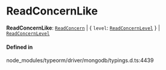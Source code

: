 # ReadConcernLike

 **ReadConcernLike**: [`ReadConcern`](../classes/ReadConcern.md) \| { `level`: [`ReadConcernLevel`](../index.md#readconcernlevel)  } \| [`ReadConcernLevel`](../index.md#readconcernlevel)

#### Defined in

node_modules/typeorm/driver/mongodb/typings.d.ts:4439
